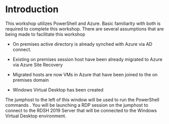 
# Introduction

This workshop utilizes PowerShell and Azure. Basic familiarity with both is required to complete this workshop. There are several assumptions that are being made to facilitate this workshop 
- On premises active directory is already synched with Azure via AD connect. 

- Existing on premises session host have been already migrated to Azure via Azure Site Recovery 

- Migrated hosts are now VMs in Azure that have been joined to the on premises domain 

- Windows Virtual Desktop has been created 

The jumphost to the left of this window will be used to run the PowerShell commands . You will be launching a RDP session on the jumphost to connect to the RDSH 2019 Server that will be connected to the Windows Virtual Desktop environment. 
